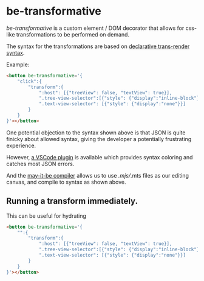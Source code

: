 # be-transformative

*be-transformative* is a custom element / DOM decorator that allows for css-like transformations to be performed on demand.

The syntax for the transformations are based on [declarative trans-render syntax](https://github.com/bahrus/trans-render).

Example:

```html
<button be-transformative='{
    "click":{
        "transform":{
            ":host": [{"treeView": false, "textView": true}],
            ".tree-view-selector":[{"style": {"display":"inline-block"}}],
            ".text-view-selector": [{"style": {"display":"none"}}]
        }
    }
}'></button>
```

One potential objection to the syntax shown above is that JSON is quite finicky about allowed syntax, giving the developer a potentially frustrating experience.

However, [a VSCode plugin](https://marketplace.visualstudio.com/items?itemName=andersonbruceb.json-in-html) is available which provides syntax coloring and catches most JSON errors.

And the [may-it-be compiler](https://github.com/bahrus/may-it-be) allows us to use *.mjs/*.mts files as our editing canvas, and compile to syntax as shown above.

## Running a transform immediately.

This can be useful for hydrating

```html
<button be-transformative='{
    "":{
        "transform":{
            ":host": [{"treeView": false, "textView": true}],
            ".tree-view-selector":[{"style": {"display":"inline-block"}}],
            ".text-view-selector": [{"style": {"display":"none"}}]
        }
    }
}'></button>
```

<!--in contrast to be-transformed -- which uses capture, and transform is only inside that element.-->